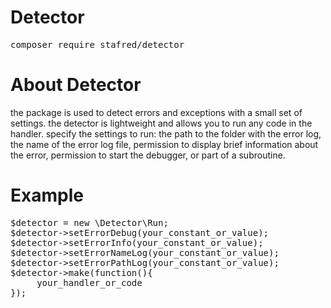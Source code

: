 # Detector

<pre>
composer require stafred/detector
</pre>

# About Detector

the package is used to detect errors and exceptions with a small set of settings. 
the detector is lightweight and allows you to run any code in the handler. 
specify the settings to run: the path to the folder with the error log, 
the name of the error log file, permission to display brief information 
about the error, permission to start the debugger, or part of a subroutine.

# Example
<pre>
$detector = new \Detector\Run;
$detector->setErrorDebug(your_constant_or_value);
$detector->setErrorInfo(your_constant_or_value);
$detector->setErrorNameLog(your_constant_or_value);
$detector->setErrorPathLog(your_constant_or_value);
$detector->make(function(){
     your_handler_or_code
});
</pre>
